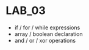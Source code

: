 # LAB_03

* if / for / while expressions 
* array / boolean declaration
* and / or / xor operations 
